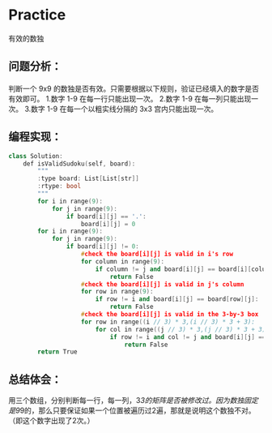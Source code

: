 # Practice
有效的数独
## 问题分析：
#### 
判断一个 9x9 的数独是否有效。只需要根据以下规则，验证已经填入的数字是否有效即可。
    1.数字 1-9 在每一行只能出现一次。
    2.数字 1-9 在每一列只能出现一次。
    3.数字 1-9 在每一个以粗实线分隔的 3x3 宫内只能出现一次。

## 编程实现：
```C++
class Solution:
    def isValidSudoku(self, board):
        """
        :type board: List[List[str]]
        :rtype: bool
        """
        for i in range(9):
            for j in range(9):
                if board[i][j] == '.':
                    board[i][j] = 0
        for i in range(9):
            for j in range(9):
                if board[i][j] != 0:
                    #check the board[i][j] is valid in i's row
                    for column in range(9):
                        if column != j and board[i][j] == board[i][column]:
                            return False
                    #check the board[i][j] is valid in j's column
                    for row in range(9):
                        if row != i and board[i][j] == board[row][j]:
                            return False
                    #check the board[i][j] is valid in the 3-by-3 box
                    for row in range((i // 3) * 3,(i // 3) * 3 + 3):
                        for col in range((j // 3) * 3,(j // 3) * 3 + 3):
                            if row != i and col != j and board[i][j] == board[row][col]:
                                return False
        return True
```
## 总结体会：
用三个数组，分别判断每一行，每一列，3*3的矩阵是否被修改过。因为数独固定是9*9的，那么只要保证如果一个位置被遍历过2遍，那就是说明这个数独不对。（即这个数字出现了2次。）